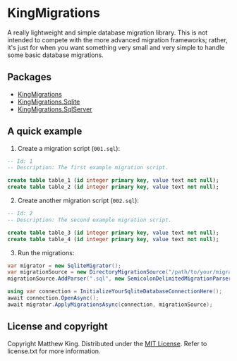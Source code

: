 # KingMigrations

A really lightweight and simple database migration library. This is not intended to compete with the more advanced migration frameworks; rather, it's just for when you want something very small and very simple to handle some basic database migrations.

## Packages

* [KingMigrations](https://www.nuget.org/packages/KingMigrations)
* [KingMigrations.Sqlite](https://www.nuget.org/packages/KingMigrations.Sqlite)
* [KingMigrations.SqlServer](https://www.nuget.org/packages/KingMigrations.SqlServer)

## A quick example

1) Create a migration script (`001.sql`):

```sql
-- Id: 1
-- Description: The first example migration script.

create table table_1 (id integer primary key, value text not null);
create table table_2 (id integer primary key, value text not null);
```

2) Create another migration script (`002.sql`):

```sql
-- Id: 2
-- Description: The second example migration script.

create table table_3 (id integer primary key, value text not null);
create table table_4 (id integer primary key, value text not null);
```

3) Run the migrations:

```csharp
var migrator = new SqliteMigrator();
var migrationSource = new DirectoryMigrationSource("/path/to/your/migration/directory");
migrationSource.AddParser(".sql", new SemicolonDelimitedMigrationParser());

using var connection = InitializeYourSqliteDatabaseConnectionHere();
await connection.OpenAsync();
await migrator.ApplyMigrationsAsync(connection, migrationSource);
```

## License and copyright

Copyright Matthew King.
Distributed under the [MIT License](http://opensource.org/licenses/MIT).
Refer to license.txt for more information.
